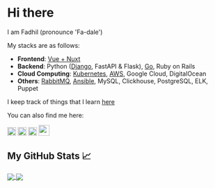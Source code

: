 
# Hi there

I am Fadhil (pronounce 'Fa-dale')

My stacks are as follows:
* **Frontend**: [Vue + Nuxt](https://fadhil-blog.dev/tags/nuxt)
* **Backend**: Python ([Django](https://fadhil-blog.dev/tags/django), FastAPI & Flask), [Go](https://fadhil-blog.dev/tags/golang), Ruby on Rails
* **Cloud Computing**: [Kubernetes](https://fadhil-blog.dev/tags/kubernetes), [AWS](https://verify.acloud.guru/4A968CDFC398), Google Cloud, DigitalOcean
* **Others**: [RabbitMQ](https://fadhil-blog.dev/tags/message-queue), [Ansible](https://verify.acloud.guru/EE90B7C9B544), MySQL, Clickhouse, PostgreSQL, ELK, Puppet

I keep track of things that I learn [here](https://github.com/sdil/learning)

You can also find me here:

[<img src='https://cdn.jsdelivr.net/npm/simple-icons@3.0.1/icons/linkedin.svg' alt='linkedin' height='20'>](https://www.linkedin.com/in/fadhilyaacob/) [<img src='https://cdn.jsdelivr.net/npm/simple-icons@3.0.1/icons/twitter.svg' alt='twitter' height='20'>](https://twitter.com/@sdil) [<img src='https://cdn.jsdelivr.net/npm/simple-icons@3.0.1/icons/icloud.svg' alt='website' height='20'>](https://fadhil-blog.dev) [<img src='https://cdn.jsdelivr.net/npm/simple-icons@3.0.1/icons/medium.svg' alt='website' height='25'>](https://medium.com/@fadhilyaacob)

## My GitHub Stats &#x1f4c8;

<a href="https://github.com/sdil/sdil">
  <img align="center" src="https://github-readme-stats.vercel.app/api/top-langs/?username=sdil&hide=html,css" />
</a>
<a href="https://github.com/sdil/sdil">
  <img align="center" src="https://github-readme-stats.vercel.app/api?username=sdil&show_icons=true&line_height=27&count_private=true" />
</a>
